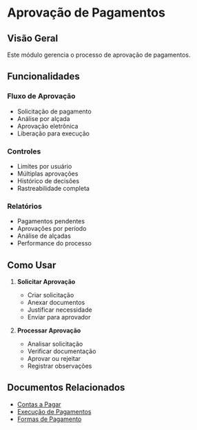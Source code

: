 # Aprovação de Pagamentos

## Visão Geral

Este módulo gerencia o processo de aprovação de pagamentos.

## Funcionalidades

### Fluxo de Aprovação
- Solicitação de pagamento
- Análise por alçada
- Aprovação eletrônica
- Liberação para execução

### Controles
- Limites por usuário
- Múltiplas aprovações
- Histórico de decisões
- Rastreabilidade completa

### Relatórios
- Pagamentos pendentes
- Aprovações por período
- Análise de alçadas
- Performance do processo

## Como Usar

1. **Solicitar Aprovação**
   - Criar solicitação
   - Anexar documentos
   - Justificar necessidade
   - Enviar para aprovador

2. **Processar Aprovação**
   - Analisar solicitação
   - Verificar documentação
   - Aprovar ou rejeitar
   - Registrar observações

## Documentos Relacionados

- [Contas a Pagar](contas-a-pagar.md)
- [Execução de Pagamentos](execucao-pagamentos.md)
- [Formas de Pagamento](formas-pagamento.md)
